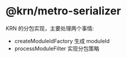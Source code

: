 # @krn/metro-serializer

KRN 的分包实现，主要处理两个事情:

-   createModuleIdFactory 生成 moduleId
-   processModuleFilter 实现分包策略
